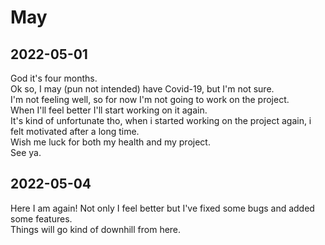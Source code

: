 # May

## 2022-05-01

God it's four months.  
Ok so, I may (pun not intended) have Covid-19, but I'm not sure.  
I'm not feeling well, so for now I'm not going to work on the project.  
When I'll feel better I'll start working on it again.  
It's kind of unfortunate tho, when i started working on the project again, i felt motivated after a long time.  
Wish me luck for both my health and my project.  
See ya.

## 2022-05-04

Here I am again! Not only I feel better but I've fixed some bugs and added some features.  
Things will go kind of downhill from here.
